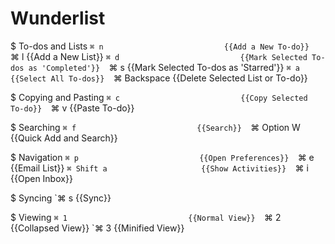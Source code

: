 # Wunderlist

$ To-dos and Lists
    `⌘ n                           {{Add a New To-do}} 
    `⌘ l                           {{Add a New List}} 
    `⌘ d                           {{Mark Selected To-dos as 'Completed'}} 
    `⌘ s                           {{Mark Selected To-dos as 'Starred'}} 
    `⌘ a                           {{Select All To-dos}} 
    `⌘ Backspace                   {{Delete Selected List or To-do}} 

$ Copying and Pasting
    `⌘ c                           {{Copy Selected To-do}} 
    `⌘ v                           {{Paste To-do}} 

$ Searching
    `⌘ f                           {{Search}} 
    `⌘ Option W                    {{Quick Add and Search}} 

$ Navigation
    `⌘ p                           {{Open Preferences}} 
    `⌘ e                           {{Email List}} 
    `⌘ Shift a                     {{Show Activities}} 
    `⌘ i                           {{Open Inbox}} 

$ Syncing
    `⌘ s                           {{Sync}} 

$ Viewing
    `⌘ 1                           {{Normal View}} 
    `⌘ 2                           {{Collapsed View}} 
    `⌘ 3                           {{Minified View}} 

